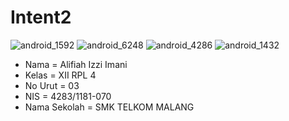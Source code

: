 # Intent2

![android_1592](https://cloud.githubusercontent.com/assets/22756639/19890807/76b2d374-a06f-11e6-940d-29fc1a2144a3.jpg)
![android_6248](https://cloud.githubusercontent.com/assets/22756639/19890812/7f852f10-a06f-11e6-8ffc-941704fc274a.jpg)
![android_4286](https://cloud.githubusercontent.com/assets/22756639/19890820/87e2d6da-a06f-11e6-89c8-b08b2f5dc508.jpg)
![android_1432](https://cloud.githubusercontent.com/assets/22756639/19890824/8e66bb52-a06f-11e6-91ea-d167ad247e02.jpg)


* Nama = Alifiah Izzi Imani
* Kelas = XII RPL 4
* No Urut = 03
* NIS = 4283/1181-070
* Nama Sekolah = SMK TELKOM MALANG
